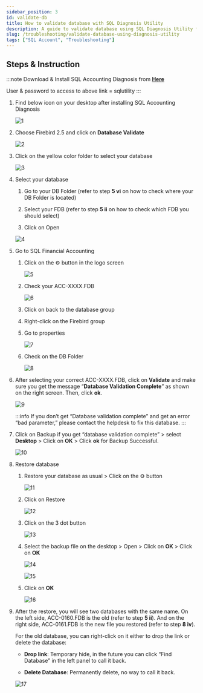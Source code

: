```yaml
---
sidebar_position: 3
id: validate-db
title: How to validate database with SQL Diagnosis Utility
description: A guide to validate database using SQL Diagnosis Utility for SQL Account
slug: /troubleshooting/validate-database-using-diagnosis-utility
tags: ["SQL Account", "Troubleshooting"]
---
```

## Steps & Instruction

:::note
Download & Install SQL Accounting Diagnosis from [**Here**](http://www.sql.com.my/utility/SQLAccDiagnosis-setup.exe)

User & password to access to above link = sqlutility
:::

1. Find below icon on your desktop after installing SQL Accounting Diagnosis

   ![1](/img/troubleshooting/validate-db/1.png)

2. Choose Firebird 2.5 and click on **Database Validate**

   ![2](/img/troubleshooting/validate-db/2.png)

3. Click on the yellow color folder to select your database

   ![3](/img/troubleshooting/validate-db/3.png)

4. Select your database

   1. Go to your DB Folder (refer to step **5 vi** on how to check where your DB Folder is located)

   2. Select your FDB (refer to step **5 ii** on how to check which FDB you should select)

   3. Click on Open

   ![4](/img/troubleshooting/validate-db/4.png)

5. Go to SQL Financial Accounting

   1. Click on the ⚙️ button in the logo screen

      ![5](/img/getting-started/backup-restore/7.png)

   2. Check your ACC-XXXX.FDB

      ![6](/img/troubleshooting/validate-db/6.png)

   3. Click on back to the database group

   4. Right-click on the Firebird group

   5. Go to properties

      ![7](/img/troubleshooting/validate-db/7.png)

   6. Check on the DB Folder

      ![8](/img/troubleshooting/validate-db/8.png)

6. After selecting your correct ACC-XXXX.FDB, click on **Validate** and make sure you get the message “**Database Validation Complete**” as shown on the right screen. Then, click **ok**.

   ![9](/img/troubleshooting/validate-db/9.png)

   :::info
   If you don’t get “Database validation complete” and get an error “bad parameter,” please contact the helpdesk to fix this database.
   :::

7. Click on Backup if you get “database validation complete” > select **Desktop** > Click on **OK** > Click **ok** for Backup Successful.

   ![10](/img/troubleshooting/validate-db/10.png)

8. Restore database

   1. Restore your database as usual > Click on the ⚙️ button

      ![11](/img/getting-started/backup-restore/7.png)

   2. Click on Restore

      ![12](/img/troubleshooting/validate-db/12.png)

   3. Click on the 3 dot button

      ![13](/img/troubleshooting/validate-db/13.png)

   4. Select the backup file on the desktop > Open > Click on **OK** > Click on **OK**

      ![14](/img/troubleshooting/validate-db/14.png)

      ![15](/img/troubleshooting/validate-db/15.png)

   5. Click on **OK**

      ![16](/img/troubleshooting/validate-db/16.png)

9. After the restore, you will see two databases with the same name. On the left side, ACC-0160.FDB is the old (refer to step **5 ii**). And on the right side, ACC-0161.FDB is the new file you restored (refer to step **8 iv**).

   For the old database, you can right-click on it either to drop the link or delete the database:

   - **Drop link**: Temporary hide, in the future you can click “Find Database” in the left panel to call it back.

   - **Delete Database**: Permanently delete, no way to call it back.

   ![17](/img/troubleshooting/validate-db/17.png)
